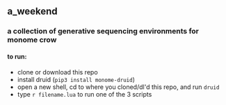 ## a_weekend
### a collection of generative sequencing environments for monome crow

#### to run:
- clone or download this repo
- install druid (`pip3 install monome-druid`)
- open a new shell, cd to where you cloned/dl'd this repo, and run `druid` 
- type `r filename.lua` to run one of the 3 scripts
